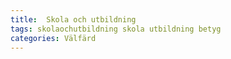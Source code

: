 ```yaml
---
title:  Skola och utbildning
tags: skolaochutbildning skola utbildning betyg
categories: Välfärd
---
```

